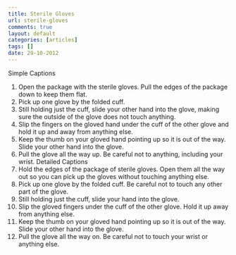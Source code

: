 ```yaml
---
title: Sterile Gloves
url: sterile-gloves
comments: true
layout: default
categories: [articles]
tags: []
date: 29-10-2012
---
```

Simple Captions
1. Open the package with the sterile gloves. Pull the edges of the package down to keep them flat.
2. Pick up one glove by the folded cuff. 
3. Still holding just the cuff, slide your other hand into the glove, making sure the outside of the glove does not touch anything. 
4. Slip the fingers on the gloved hand under the cuff of the other glove and hold it up and away from anything else. 
5. Keep the thumb on your gloved hand pointing up so it is out of the way. Slide your other hand into the glove. 
6. Pull the glove all the way up. Be careful not to anything, including your wrist.
Detailed Captions
1. Hold the edges of the package of sterile gloves. Open them all the way out so you can pick up the gloves without touching anything else.
2. Pick up one glove by the folded cuff. Be careful not to touch any other part of the glove.
3. Still holding just the cuff, slide your hand into the glove.
4. Slip the gloved fingers under the cuff of the other glove. Hold it up away from anything else.
5. Keep the thumb on your gloved hand pointing up so it is out of the way. Slide your other hand into the glove. 
6. Pull the glove all the way on. Be careful not to touch your wrist or anything else. 
